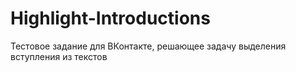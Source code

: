 # Highlight-Introductions
Тестовое задание для ВКонтакте, решающее задачу выделения вступления из текстов
